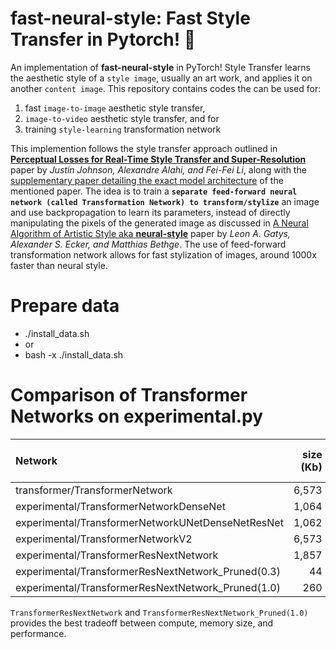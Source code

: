 # fast-neural-style: Fast Style Transfer in Pytorch! :art:

An implementation of **fast-neural-style** in PyTorch! Style Transfer learns the aesthetic style of a `style image`, usually an art work, and applies it on another `content image`. This repository contains codes the can be used for:
1. fast `image-to-image` aesthetic style transfer, 
2. `image-to-video` aesthetic style transfer, and for
3. training `style-learning` transformation network

This implemention follows the style transfer approach outlined in [**Perceptual Losses for Real-Time Style Transfer and Super-Resolution**](https://arxiv.org/abs/1603.08155) paper by *Justin Johnson, Alexandre Alahi, and Fei-Fei Li*, along with the [supplementary paper detailing the exact model architecture](https://cs.stanford.edu/people/jcjohns/papers/fast-style/fast-style-supp.pdf) of the mentioned paper. The idea is to train a **`separate feed-forward neural network (called Transformation Network) to transform/stylize`** an image and use backpropagation to learn its parameters, instead of directly manipulating the pixels of the generated image as discussed in [A Neural Algorithm of Artistic Style aka **neural-style**](https://arxiv.org/abs/1508.06576) paper by *Leon A. Gatys, Alexander S. Ecker, and Matthias Bethge*. The use of feed-forward transformation network allows for fast stylization of images, around 1000x faster than neural style.

# Prepare data
- ./install_data.sh
- or
- bash -x ./install_data.sh

# Comparison of Transformer Networks on experimental.py

|                       Network                      | size (Kb) | no. of parameters | final loss (million) |
|:---------------------------------------------------|----------:|------------------:|---------------------:|
| transformer/TransformerNetwork                     |     6,573 |         1,679,235 |                 9.88 |
| experimental/TransformerNetworkDenseNet            |     1,064 |           269,731 |                11.37 |
| experimental/TransformerNetworkUNetDenseNetResNet  |     1,062 |           269,536 |                12.32 |
| experimental/TransformerNetworkV2                  |     6,573 |         1,679,235 |                10.05 |
| experimental/TransformerResNextNetwork             |     1,857 |           470,915 |                10.31 |
| experimental/TransformerResNextNetwork_Pruned(0.3) |        44 |             8,229 |                19.29 |
| experimental/TransformerResNextNetwork_Pruned(1.0) |       260 |            63,459 |                12.72 |


`TransformerResNextNetwork` and `TransformerResNextNetwork_Pruned(1.0)` provides the best tradeoff between compute, memory size, and performance.
